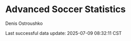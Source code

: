# Advanced Soccer Statistics
Denis Ostroushko

<!-- gfm -->

Last successful data update: 2025-07-09 08:32:11 CST
